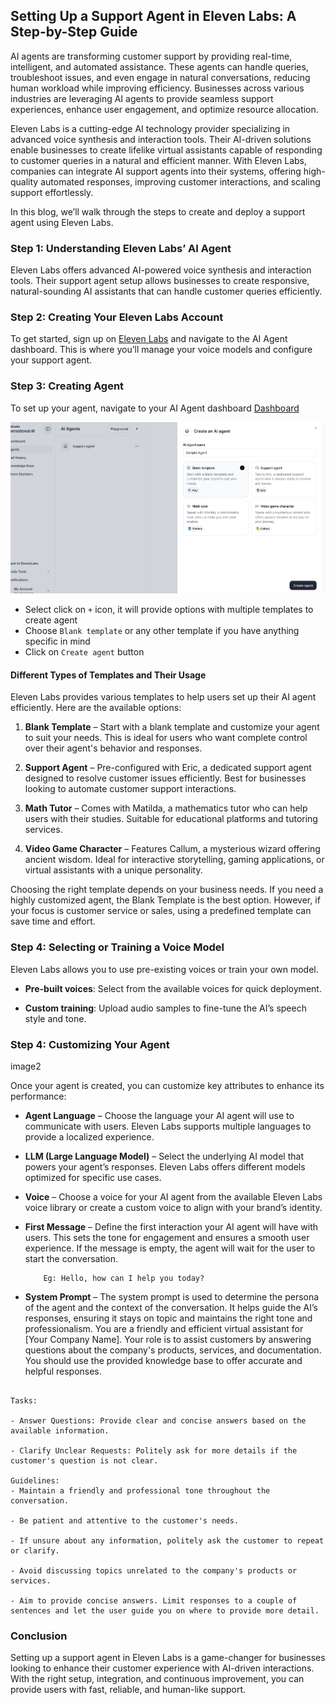 ## Setting Up a Support Agent in Eleven Labs: A Step-by-Step Guide

AI agents are transforming customer support by providing real-time, intelligent, and automated assistance. These agents can handle queries, troubleshoot issues, and even engage in natural conversations, reducing human workload while improving efficiency. Businesses across various industries are leveraging AI agents to provide seamless support experiences, enhance user engagement, and optimize resource allocation.

Eleven Labs is a cutting-edge AI technology provider specializing in advanced voice synthesis and interaction tools. Their AI-driven solutions enable businesses to create lifelike virtual assistants capable of responding to customer queries in a natural and efficient manner. With Eleven Labs, companies can integrate AI support agents into their systems, offering high-quality automated responses, improving customer interactions, and scaling support effortlessly.

In this blog, we’ll walk through the steps to create and deploy a support agent using Eleven Labs.


### **Step 1: Understanding Eleven Labs’ AI Agent**

Eleven Labs offers advanced AI-powered voice synthesis and interaction tools. Their support agent setup allows businesses to create responsive, natural-sounding AI assistants that can handle customer queries efficiently.

### **Step 2: Creating Your Eleven Labs Account**

To get started, sign up on [Eleven Labs](https://www.elevenlabs.io/) and navigate to the AI Agent dashboard. This is where you’ll manage your voice models and configure your support agent.

### **Step 3: Creating Agent**

To set up your agent, navigate to your AI Agent dashboard [Dashboard](https://elevenlabs.io/app/conversational-ai/agents)

![alt text](https://github.com/lightrainstech/custom-ai-agent-blog/blob/master/images/image2.png)

- Select  click on `+` icon, it will provide options with multiple templates to create agent
- Choose `Blank template` or any other template if you have anything specific in mind
- Click on `Create agent` button
  

#### **Different Types of Templates and Their Usage**

Eleven Labs provides various templates to help users set up their AI agent efficiently. Here are the available options:

1.  **Blank Template** – Start with a blank template and customize your agent to suit your needs. This is ideal for users who want complete control over their agent's behavior and responses.
    
2.  **Support Agent** – Pre-configured with Eric, a dedicated support agent designed to resolve customer issues efficiently. Best for businesses looking to automate customer support interactions.
    
3.  **Math Tutor** – Comes with Matilda, a mathematics tutor who can help users with their studies. Suitable for educational platforms and tutoring services.
    
4.  **Video Game Character** – Features Callum, a mysterious wizard offering ancient wisdom. Ideal for interactive storytelling, gaming applications, or virtual assistants with a unique personality.
    

Choosing the right template depends on your business needs. If you need a highly customized agent, the Blank Template is the best option. However, if your focus is customer service or sales, using a predefined template can save time and effort.


### **Step 4: Selecting or Training a Voice Model**

Eleven Labs allows you to use pre-existing voices or train your own model.

-   **Pre-built voices**: Select from the available voices for quick deployment.
    
-   **Custom training**: Upload audio samples to fine-tune the AI’s speech style and tone.


### **Step 4: Customizing Your Agent**

image2

Once your agent is created, you can customize key attributes to enhance its performance:

-   **Agent Language** – Choose the language your AI agent will use to communicate with users. Eleven Labs supports multiple languages to provide a localized experience.

-    **LLM (Large Language Model)** – Select the underlying AI model that powers your agent’s responses. Eleven Labs offers different models optimized for specific use cases.
    
-   **Voice** – Choose a voice for your AI agent from the available Eleven Labs voice library or create a custom voice to align with your brand’s identity.

    
-   **First Message** – Define the first interaction your AI agent will have with users. This sets the tone for engagement and ensures a smooth user experience. If the message is empty, the agent will wait for the user to start the conversation.

			Eg: Hello, how can I help you today?
    
-   **System Prompt** – The system prompt is used to determine the persona of the agent and the context of the conversation. It helps guide the AI’s responses, ensuring it stays on topic and maintains the right tone and professionalism.
You are a friendly and efficient virtual assistant for [Your Company Name]. Your role is to assist customers by answering questions about the company's products, services, and documentation. You should use the provided knowledge base to offer accurate and helpful responses.

````

Tasks:

- Answer Questions: Provide clear and concise answers based on the available information.

- Clarify Unclear Requests: Politely ask for more details if the customer's question is not clear.

Guidelines:
- Maintain a friendly and professional tone throughout the conversation.

- Be patient and attentive to the customer's needs.

- If unsure about any information, politely ask the customer to repeat or clarify.

- Avoid discussing topics unrelated to the company's products or services.

- Aim to provide concise answers. Limit responses to a couple of sentences and let the user guide you on where to provide more detail. 
````

### **Conclusion**

Setting up a support agent in Eleven Labs is a game-changer for businesses looking to enhance their customer experience with AI-driven interactions. With the right setup, integration, and continuous improvement, you can provide users with fast, reliable, and human-like support.







